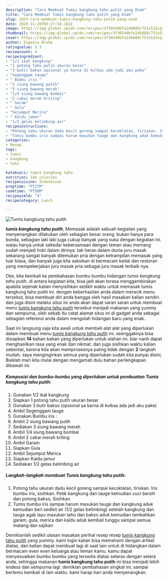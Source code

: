 ```yaml
---
description: "Cara Membuat Tumis kangkung tahu putih yang Enak"
title: "Cara Membuat Tumis kangkung tahu putih yang Enak"
slug: 1653-cara-membuat-tumis-kangkung-tahu-putih-yang-enak
date: 2020-11-26T03:27:54.162Z
image: https://img-global.cpcdn.com/recipes/3f30540bfa24b889/751x532cq70/tumis-kangkung-tahu-putih-foto-resep-utama.jpg
thumbnail: https://img-global.cpcdn.com/recipes/3f30540bfa24b889/751x532cq70/tumis-kangkung-tahu-putih-foto-resep-utama.jpg
cover: https://img-global.cpcdn.com/recipes/3f30540bfa24b889/751x532cq70/tumis-kangkung-tahu-putih-foto-resep-utama.jpg
author: Eugenia Blake
ratingvalue: 3.3
reviewcount: 4
recipeingredient:
- "1/2 ikat kangkung"
- "1 potong tahu putih ukuran besar"
- "3 butir bakso opsional ya karna di kulkas ada jadi aku pake"
- "Segenggam tauge"
- " Bumbu iris "
- "2 siung bawang putih"
- "3 siung bawang merah"
- "1/4 siung bawang bombai"
- "2 cabai merah kriting"
- " Garam"
- " Gula"
- "Sejumput Merica"
- " Kaldu jamur"
- "1/2 gelas belimbing air"
recipeinstructions:
- "Potong tahu ukuran dadu kecil goreng sampai kecoklatan, tiriskan. Iris bumbu iris, sisihkan. Petik kangkung dan tauge kemudian cuci bersih dan potong bakso, Sisihkan."
- "Tumis bumbu iris sampai harum masukan tauge dan kangkung aduk kemudian beri sedikit air (1/2 gelas belimbing) setelah kangkung dan tauge agak layu masukan tahu dan bakso aduk kemudian tambahkan garam, gula, merica dan kaldu aduk kembali tunggu sampai semua matang dan sajikan"
categories:
- Resep
tags:
- tumis
- kangkung
- tahu

katakunci: tumis kangkung tahu 
nutrition: 144 calories
recipecuisine: Indonesian
preptime: "PT27M"
cooktime: "PT56M"
recipeyield: "4"
recipecategory: Lunch

---
```



![Tumis kangkung tahu putih](https://img-global.cpcdn.com/recipes/3f30540bfa24b889/751x532cq70/tumis-kangkung-tahu-putih-foto-resep-utama.jpg)

<b><i>tumis kangkung tahu putih</i></b>, Memasak adalah sebuah kegiatan yang menyenangkan dilakukan oleh sebagian besar orang. bukan hanya para bunda, sebagian laki laki juga cukup banyak yang suka dengan kegiatan ini. walau hanya untuk sekedar kebersamaan dengan teman atau memang sudah menjadi hobi dalam dirinya. tak heran dalam dunia juru masak sekarang sangat banyak ditemukan pria dengan ketrampilan memasak yang luar biasa, dan banyak juga kita saksikan di bermacam kedai dan restoran yang mempekerjakan juru masak pria sebagai juru masak terbaik nya.



Oke, kita kembali ke pembahasan bumbu bumbu hidangan <i>tumis kangkung tahu putih</i>. di antara kegiatan kita, bisa jadi akan terasa menggembirakan apabila sejenak kalian menyisihkan sedikit waktu untuk memasak tumis kangkung tahu putih ini. dengan keberhasilan anda dalam meracik menu tersebut, bisa membuat diri anda bangga oleh hasil masakan kalian sendiri. dan juga disini melalui situs ini anda akan dapat saran saran untuk membuat menu <u>tumis kangkung tahu putih</u> tersebut menjadi makanan yang yummy dan sempurna, oleh sebab itu catat alamat situs ini di gadget anda sebagai sebagian referensi anda dalam mengolah hidangan baru yang enak.


Saat ini langsung saja kita awali untuk membeli alat alat yang diperlukan dalam membuat menu <u><i>tumis kangkung tahu putih</i></u> ini. seenggaknya bisa disiapkan <b>14</b> bahan bahan yang diperlukan untuk olahan ini. biar nanti dapat menghasilkan rasa yang enak dan nikmat. dan juga sisihkan waktu kalian sebentar, karena kita akan memprosesnya paling tidak dengan <b>2</b> langkah mudah. saya menginginkan semua yang diperlukan sudah kita punyai disini, Baiklah mari kita mulai dengan mengamati dulu bahan perlengkapan dibawah ini.

<!--inarticleads1-->

##### Komposisi dan bumbu-bumbu yang diperlukan untuk pembuatan Tumis kangkung tahu putih:

1. Gunakan 1/2 ikat kangkung
1. Siapkan 1 potong tahu putih ukuran besar
1. Gunakan 3 butir bakso (opsional ya karna di kulkas ada jadi aku pake)
1. Ambil Segenggam tauge
1. Gunakan  Bumbu iris :
1. Ambil 2 siung bawang putih
1. Sediakan 3 siung bawang merah
1. Ambil 1/4 siung bawang bombai
1. Ambil 2 cabai merah kriting
1. Ambil  Garam
1. Siapkan  Gula
1. Ambil Sejumput Merica
1. Siapkan  Kaldu jamur
1. Sediakan 1/2 gelas belimbing air




<!--inarticleads2-->

##### Langkah-langkah membuat Tumis kangkung tahu putih:

1. Potong tahu ukuran dadu kecil goreng sampai kecoklatan, tiriskan. Iris bumbu iris, sisihkan. Petik kangkung dan tauge kemudian cuci bersih dan potong bakso, Sisihkan.
1. Tumis bumbu iris sampai harum masukan tauge dan kangkung aduk kemudian beri sedikit air (1/2 gelas belimbing) setelah kangkung dan tauge agak layu masukan tahu dan bakso aduk kemudian tambahkan garam, gula, merica dan kaldu aduk kembali tunggu sampai semua matang dan sajikan




Demikianlah sedikit ulasan masakan perihal resep resep <u>tumis kangkung tahu putih</u> yang yummy. kami ingin kalian bisa memahami dengan artikel diatas, dan kalian dapat membuat lagi di saat lain untuk di hidangkan dalam bermacam even even keluarga atau teman kamu. kamu dapat menyesuaikan bumbu bumbu yang tersedia diatas selaras dengan selera anda, sehingga makanan <b>tumis kangkung tahu putih</b> ini bisa menjadi lebih endess dan sempurna lagi. demikian pembahasan singkat ini, sampai bertemu kembali di lain waktu. kami harap hari anda menyenangkan.
